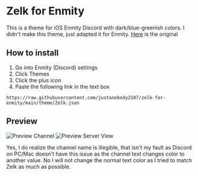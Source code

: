 # Zelk for Enmity

This is a theme for iOS Enmity Discord with dark/blue-greenish colors. I didn't make this theme, just adapted it for Enmity.
[Here](https://github.com/schnensch0/zelk) is the original

## How to install

1. Go into Enmity (Discord) settings
2. Click Themes
3. Click the plus icon
4. Paste the following link in the text box

```
https://raw.githubusercontent.com/justanobody2107/zelk-for-enmity/main/theme/Zelk.json
```

## Preview

![Preview Channel](https://user-images.githubusercontent.com/42755661/188759277-6c0d2832-2d0d-4574-80bd-b435099fc4dd.PNG)
![Preview Server View](https://user-images.githubusercontent.com/42755661/188759296-cfef2c26-fa34-4b91-8721-6c93983e8048.PNG)

Yes, I do realize the channel name is illegible, that isn't my fault as Discord on PC/Mac doesn't have this issue as the channel text changes color to another value. No I will not change the normal text color as I tried to match Zelk as much as possible.
